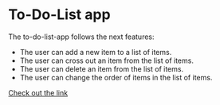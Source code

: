 # To-Do-List app

The to-do-list-app follows the next features:
- The user can add a new item to a list of items.
- The user can cross out an item from the list of items.
- The user can delete an item from the list of items.
- The user can change the order of items in the list of items.

[Check out the link](https://yougrom.github.io/to-do-list-app/)